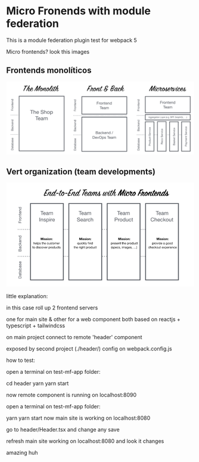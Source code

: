 # Micro Fronends with module federation

This is a module federation plugin test 
for webpack 5

Micro frontends? look this images 

## Frontends monolíticos 

<img src="readme-assets/image1.png" width="640"/>

## Vert organization (team developments)

<img src="readme-assets/image2.png" width="640"/>




little explanation:

in this case roll up 2 frontend servers

one for main site & other for a web component
both based on reactjs + typescript + tailwindcss 

on main project connect to remote 'header' component

exposed by second project (./header/) config on webpack.config.js


how to test:

open a terminal on test-mf-app folder:

cd header
yarn
yarn start

now remote component is running on localhost:8090

open a terminal on test-mf-app folder:

yarn
yarn start
now main site is working on localhost:8080

go to header/Header.tsx
and change any
save

refresh main site working on localhost:8080
and look it changes

amazing huh



